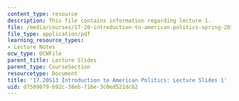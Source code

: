 ```yaml
---
content_type: resource
description: This file contains information regarding lecture 1.
file: /media/courses/17-20-introduction-to-american-politics-spring-2013/d7509879b92c38eb716e3c0ed521dcb2_MIT17_20S13_Lecture1.pdf
file_type: application/pdf
learning_resource_types:
- Lecture Notes
ocw_type: OCWFile
parent_title: Lecture Slides
parent_type: CourseSection
resourcetype: Document
title: '17.20S13 Introduction to American Politics: Lecture Slides 1'
uid: d7509879-b92c-38eb-716e-3c0ed521dcb2
---
```

